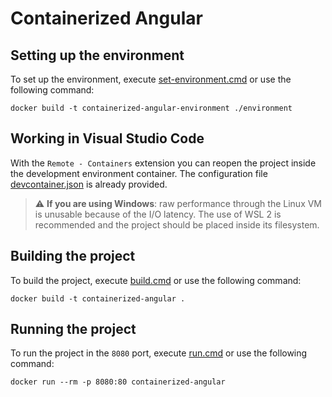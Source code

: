 # Containerized Angular

## Setting up the environment

To set up the environment, execute [set-environment.cmd](set-environment.cmd) or use the following command:

```
docker build -t containerized-angular-environment ./environment
```

## Working in Visual Studio Code

With the `Remote - Containers` extension you can reopen the project inside the development environment container. The configuration file [devcontainer.json](.devcontainer/devcontainer.json) is already provided.

> :warning: **If you are using Windows**: raw performance through the Linux VM is unusable because of the I/O latency. The use of WSL 2 is recommended and the project should be placed inside its filesystem.

## Building the project

To build the project, execute [build.cmd](build.cmd) or use the following command:
```
docker build -t containerized-angular .
```

## Running the project

To run the project in the `8080` port, execute [run.cmd](run.cmd) or use the following command:
```
docker run --rm -p 8080:80 containerized-angular
```
